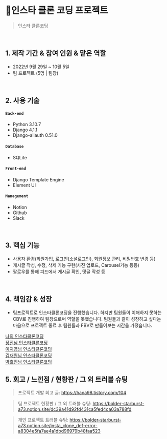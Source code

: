 # :pushpin:인스타 클론 코딩 프로젝트
>인스타 클론코딩
 

</br>

## 1. 제작 기간 & 참여 인원 & 맡은 역할
- 2022년 9월 29일 ~ 10월 5일
- 팀 프로젝트 (5명 | 팀장)

</br>

## 2. 사용 기술
#### `Back-end`
  - Python 3.10.7
  - Django 4.1.1
  - Django-allauth 0.51.0
#### `Database`
  - SQLite
#### `Front-end`
  - Django Template Engine
  - Element UI
#### `Management`
  - Notion
  - Github
  - Slack

</br>

## 3. 핵심 기능
- 사용자 환경(회원가입, 로그인(소셜로그인), 회원정보 관리, 비밀번호 변경 등)
- 게시글 작성, 수정, 삭제 기능 구현(사진 업로드, Carousel기능 등등)
- 팔로우를 통해 피드에서 게시글 확인, 댓글 작성 등

<br>

## 4. 책임감 & 성장
- 팀프로젝트로 인스타클론코딩을 진행했습니다. 하지만 팀원들이 이해하지 못하는 CBV로 진행하여 팀장으로써 역할을 못했습니다. 팀원들과 같이 성장하고 싶다는 마음으로 프로젝트 종료 후 팀원들과 FBV로 만들어보는 시간을 가졌습니다. 

[나의 인스타클론코딩](https://github.com/saJaeHyukc/insta_clone_def) 
<br>
[장진님 인스타클론코딩](https://github.com/JayJin/Instagram_clone_coding-using_def.view-)
<br>
[이지영님 인스타클론코딩](https://github.com/2jiyeong0/insta_prac)<br>
[김재원님 인스타클론코딩](https://github.com/ja2w0nii/ja2w0nii)
<br>
[박효진님 인스타클론코딩](https://github.com/hyojine/insta_hj)


## 5. 회고 / 느낀점 / 현황판 / 그 외 트러블 슈팅
>프로젝트 개발 회고 글: https://hana98.tistory.com/104

>팀 프로젝트 현황판 / 그 외 트러블 슈팅: https://bolder-starburst-a73.notion.site/dc39a41d92fd431ca5fed4ca03a788fd

>개인 프로젝트 트러블 슈팅: https://bolder-starburst-a73.notion.site/insta_clone_def-error-a8304e5fa7ae4a1dbd96979b48faa523
